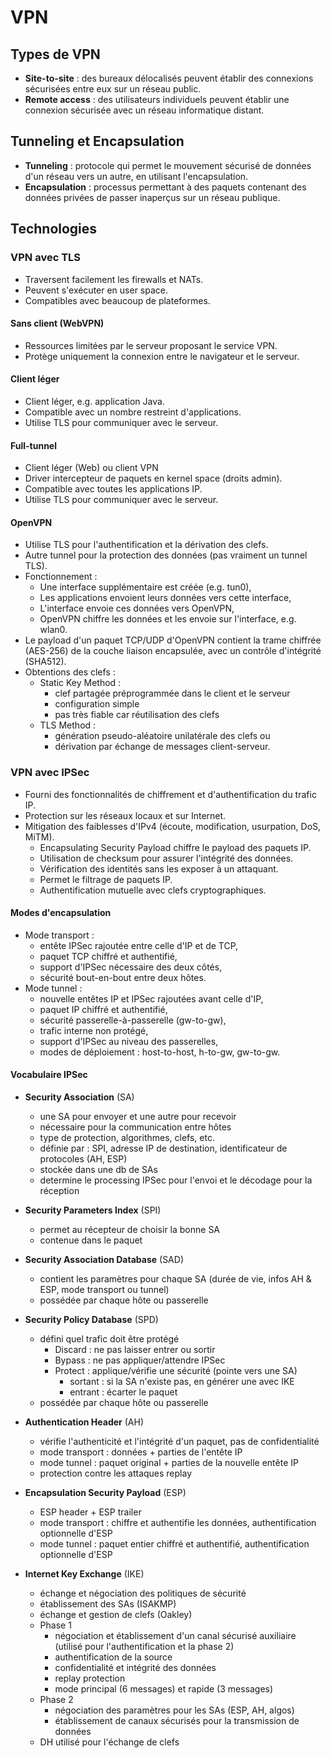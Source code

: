 # VPN

## Types de VPN

* **Site-to-site** : des bureaux délocalisés peuvent établir des connexions sécurisées entre eux sur un réseau public.
* **Remote access** : des utilisateurs individuels peuvent établir une connexion sécurisée avec un réseau informatique distant.

## Tunneling et Encapsulation

* **Tunneling** : protocole qui permet le mouvement sécurisé de données d'un réseau vers un autre, en utilisant l'encapsulation.
* **Encapsulation** : processus permettant à des paquets contenant des données privées de passer inaperçus sur un réseau publique.

## Technologies

### VPN avec TLS

* Traversent facilement les firewalls et NATs.
* Peuvent s'exécuter en user space.
* Compatibles avec beaucoup de plateformes.

#### Sans client (WebVPN)

* Ressources limitées par le serveur proposant le service VPN.
* Protège uniquement la connexion entre le navigateur et le serveur.

#### Client léger

* Client léger, e.g. application Java.
* Compatible avec un nombre restreint d'applications.
* Utilise TLS pour communiquer avec le serveur.

#### Full-tunnel

* Client léger (Web) ou client VPN
* Driver intercepteur de paquets en kernel space (droits admin).
* Compatible avec toutes les applications IP.
* Utilise TLS pour communiquer avec le serveur.

#### OpenVPN

* Utilise TLS pour l'authentification et la dérivation des clefs.
* Autre tunnel pour la protection des données (pas vraiment un tunnel TLS).
* Fonctionnement :
    * Une interface supplémentaire est créée (e.g. tun0),
    * Les applications envoient leurs données vers cette interface,
    * L'interface envoie ces données vers OpenVPN,
    * OpenVPN chiffre les données et les envoie sur l'interface, e.g. wlan0.
* Le payload d'un paquet TCP/UDP d'OpenVPN contient la trame chiffrée (AES-256) de la couche liaison encapsulée, avec un contrôle d'intégrité (SHA512).
* Obtentions des clefs :
    * Static Key Method :
        * clef partagée préprogrammée dans le client et le serveur
        * configuration simple
        * pas très fiable car réutilisation des clefs
    * TLS Method :
        * génération pseudo-aléatoire unilatérale des clefs ou
        * dérivation par échange de messages client-serveur.

### VPN avec IPSec

* Fourni des fonctionnalités de chiffrement et d'authentification du trafic IP.
* Protection sur les réseaux locaux et sur Internet.
* Mitigation des faiblesses d'IPv4 (écoute, modification, usurpation, DoS, MiTM).
    * Encapsulating Security Payload chiffre le payload des paquets IP.
    * Utilisation de checksum pour assurer l'intégrité des données.
    * Vérification des identités sans les exposer à un attaquant.
    * Permet le filtrage de paquets IP.
    * Authentification mutuelle avec clefs cryptographiques.

#### Modes d'encapsulation

* Mode transport :
    * entête IPSec rajoutée entre celle d'IP et de TCP,
    * paquet TCP chiffré et authentifié,
    * support d'IPSec nécessaire des deux côtés,
    * sécurité bout-en-bout entre deux hôtes.
* Mode tunnel :
    * nouvelle entêtes IP et IPSec rajoutées avant celle d'IP,
    * paquet IP chiffré et authentifié,
    * sécurité passerelle-à-passerelle (gw-to-gw),
    * trafic interne non protégé,
    * support d'IPSec au niveau des passerelles,
    * modes de déploiement : host-to-host, h-to-gw, gw-to-gw.

#### Vocabulaire IPSec

* **Security Association** (SA)
    * une SA pour envoyer et une autre pour recevoir
    * nécessaire pour la communication entre hôtes
    * type de protection, algorithmes, clefs, etc.
    * définie par : SPI, adresse IP de destination, identificateur de protocoles (AH, ESP)
    * stockée dans une db de SAs
    * determine le processing IPSec pour l'envoi et le décodage pour la réception
* **Security Parameters Index** (SPI)
    * permet au récepteur de choisir la bonne SA
    * contenue dans le paquet

* **Security Association Database** (SAD)
    * contient les paramètres pour chaque SA (durée de vie, infos AH & ESP, mode transport ou tunnel)
    * possédée par chaque hôte ou passerelle
* **Security Policy Database** (SPD)
    * défini quel trafic doit être protégé
        * Discard : ne pas laisser entrer ou sortir
        * Bypass : ne pas appliquer/attendre IPSec
        * Protect : applique/vérifie une sécurité (pointe vers une SA)
            * sortant : si la SA n'existe pas, en générer une avec IKE
            * entrant : écarter le paquet
    * possédée par chaque hôte ou passerelle

* **Authentication Header** (AH)
    * vérifie l'authenticité et l'intégrité d'un paquet, pas de confidentialité
    * mode transport : données + parties de l'entête IP
    * mode tunnel : paquet original + parties de la nouvelle entête IP
    * protection contre les attaques replay
* **Encapsulation Security Payload** (ESP)
    * ESP header + ESP trailer
    * mode transport : chiffre et authentifie les données, authentification optionnelle d'ESP
    * mode tunnel : paquet entier chiffré et authentifié, authentification optionnelle d'ESP
* **Internet Key Exchange** (IKE)
    * échange et négociation des politiques de sécurité
    * établissement des SAs (ISAKMP)
    * échange et gestion de clefs (Oakley)
    * Phase 1
        * négociation et établissement d'un canal sécurisé auxiliaire (utilisé pour l'authentification et la phase 2)
        * authentification de la source
        * confidentialité et intégrité des données
        * replay protection
        * mode principal (6 messages) et rapide (3 messages)
    * Phase 2
        * négociation des paramètres pour les SAs (ESP, AH, algos)
        * établissement de canaux sécurisés pour la transmission de données
    * DH utilisé pour l'échange de clefs
